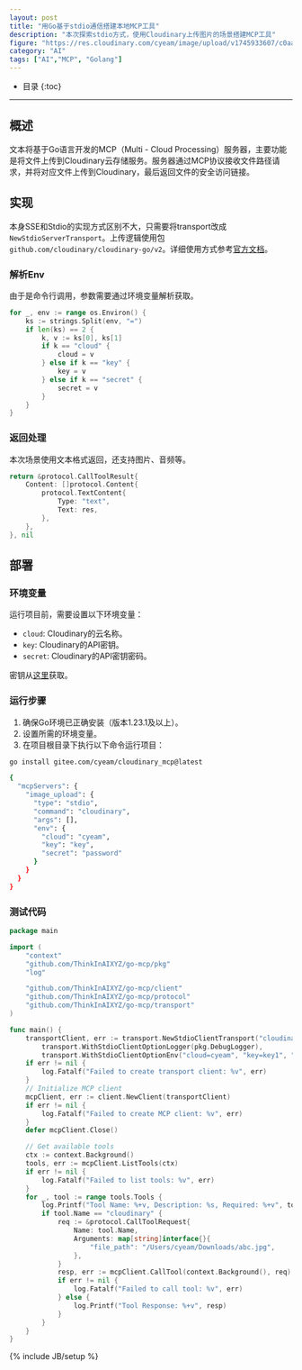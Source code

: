 ```yaml
---
layout: post
title: "用Go基于stdio通信搭建本地MCP工具"
description: "本次探索stdio方式，使用Cloudinary上传图片的场景搭建MCP工具"
figure: "https://res.cloudinary.com/cyeam/image/upload/v1745933607/c0aadfc4-869d-46cc-999a-8ec0e8ec02f2.png"
category: "AI"
tags: ["AI","MCP", "Golang"]
---
```


* 目录
{:toc}
---

## 概述
文本将基于Go语言开发的MCP（Multi - Cloud Processing）服务器，主要功能是将文件上传到Cloudinary云存储服务。服务器通过MCP协议接收文件路径请求，并将对应文件上传到Cloudinary，最后返回文件的安全访问链接。

## 实现

本身SSE和Stdio的实现方式区别不大，只需要将transport改成`NewStdioServerTransport`。上传逻辑使用包`github.com/cloudinary/cloudinary-go/v2`。详细使用方式参考[官方文档](https://cloudinary.com/documentation/go_quick_start)。

### 解析Env

由于是命令行调用，参数需要通过环境变量解析获取。
```go
for _, env := range os.Environ() {
    ks := strings.Split(env, "=")
    if len(ks) == 2 {
        k, v := ks[0], ks[1]
        if k == "cloud" {
            cloud = v
        } else if k == "key" {
            key = v
        } else if k == "secret" {
            secret = v
        }
    }
}
```

### 返回处理

本次场景使用文本格式返回，还支持图片、音频等。
```go
return &protocol.CallToolResult{
    Content: []protocol.Content{
        protocol.TextContent{
            Type: "text",
            Text: res,
        },
    },
}, nil
```

## 部署
### 环境变量
运行项目前，需要设置以下环境变量：
- `cloud`: Cloudinary的云名称。
- `key`: Cloudinary的API密钥。
- `secret`: Cloudinary的API密钥密码。

密钥从[这里](https://console.cloudinary.com/settings/api-keys)获取。

### 运行步骤
1. 确保Go环境已正确安装（版本1.23.1及以上）。
2. 设置所需的环境变量。
3. 在项目根目录下执行以下命令运行项目：
```bash
go install gitee.com/cyeam/cloudinary_mcp@latest

{
  "mcpServers": {
    "image_upload": {
      "type": "stdio",
      "command": "cloudinary",
      "args": [],
      "env": {
        "cloud": "cyeam",
        "key": "key",
        "secret": "password"
      }
    }
  }
}
```

### 测试代码
```go
package main

import (
	"context"
	"github.com/ThinkInAIXYZ/go-mcp/pkg"
	"log"

	"github.com/ThinkInAIXYZ/go-mcp/client"
	"github.com/ThinkInAIXYZ/go-mcp/protocol"
	"github.com/ThinkInAIXYZ/go-mcp/transport"
)

func main() {
	transportClient, err := transport.NewStdioClientTransport("cloudinary", nil,
		transport.WithStdioClientOptionLogger(pkg.DebugLogger),
		transport.WithStdioClientOptionEnv("cloud=cyeam", "key=key1", "secret=password"))
	if err != nil {
		log.Fatalf("Failed to create transport client: %v", err)
	}
	// Initialize MCP client
	mcpClient, err := client.NewClient(transportClient)
	if err != nil {
		log.Fatalf("Failed to create MCP client: %v", err)
	}
	defer mcpClient.Close()

	// Get available tools
	ctx := context.Background()
	tools, err := mcpClient.ListTools(ctx)
	if err != nil {
		log.Fatalf("Failed to list tools: %v", err)
	}
	for _, tool := range tools.Tools {
		log.Printf("Tool Name: %+v, Description: %s, Required: %+v", tool.Name, tool.Description, tool.InputSchema.Required)
		if tool.Name == "cloudinary" {
			req := &protocol.CallToolRequest{
				Name: tool.Name,
				Arguments: map[string]interface{}{
					"file_path": "/Users/cyeam/Downloads/abc.jpg",
				},
			}
			resp, err := mcpClient.CallTool(context.Background(), req)
			if err != nil {
				log.Fatalf("Failed to call tool: %v", err)
			} else {
				log.Printf("Tool Response: %+v", resp)
			}
		}
	}
}
```

{% include JB/setup %}
